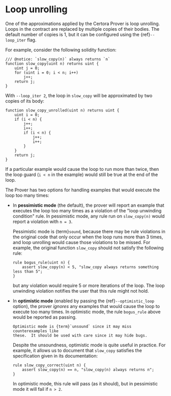 Loop unrolling
==============

One of the approximations applied by the Certora Prover is loop unrolling.
Loops in the contract are replaced by multiple copies of their bodies.  The
default number of copies is 1, but it can be configured using
the {ref}`--loop_iter` flag.

For example, consider the following solidity function:

```solidity
/// @notice: `slow_copy(n)` always returns `n`
function slow_copy(uint n) returns uint {
    uint j = 0;
    for (uint i = 0; i < n; i++)
        j++;
    return j;
}
```

With `--loop_iter 2`, the loop in `slow_copy` will be approximated by two copies of its
body:

```solidity
function slow_copy_unrolled(uint n) returns uint {
    uint i = 0;
    if (i < n) {
        j++;
        i++;
        if (i < n) {
            j++;
            i++;
        }
    }
    return j;
}
```

If a particular example would cause the loop to run more than twice, then the
loop guard (`i < n` in the example) would still be true at the end of the loop.

The Prover has two options for handling examples that would execute the loop
too many times:

 * In **pessimistic mode** (the default), the prover will report an example
   that executes the loop too many times as a violation of the "loop unwinding
   condition" rule.  In pessimistic mode, any rule run on `slow_copy(n)` would
   report a violation with `n = 3`.

   Pessimistic mode is {term}`sound`, because there may be rule
   violations in the original code that only occur when the loop runs more than
   3 times, and loop unrolling would cause those violations to be missed.  For
   example, the original function `slow_copy` should not satisfy the following rule:

   ```cvl
   rule bogus_rule(uint n) {
       assert slow_copy(n) < 5, "slow_copy always returns something less than 5";
   }
   ```

   but any violation would require 5 or more iterations of the loop.  The loop
   unwinding violation notifies the user that this rule might not hold.

 * In **optimistic mode** (enabled by passing the {ref}`--optimistic_loop` option),
   the prover _ignores_ any examples that would cause the loop to execute
   too many times.  In optimistic mode, the rule `bogus_rule` above would be
   reported as passing.

   ```{caution}
   Optimistic mode is {term}`unsound` since it may miss counterexamples like
   these.  It should be used with care since it may hide bugs.
   ```

   Despite the unsoundness, optimistic mode is quite useful in practice.  For
   example, it allows us to document that `slow_copy` satisfies the
   specification given in its documentation:

   ```cvl
   rule slow_copy_correct(uint n) {
       assert slow_copy(n) == n, "slow_copy(n) always returns n";
   }
   ```

   In optimistic mode, this rule will pass (as it should), but in pessimistic
   mode it will fail if `n > 2`.

